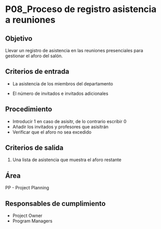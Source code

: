 # P08_Proceso de registro asistencia a reuniones
## Objetivo

Llevar un registro de asistencia en las reuniones presenciales para gestionar el aforo del salón.

## Criterios de entrada

* La asistencia de los miembros del departamento

* El número de invitados e invitados adicionales

## Procedimiento
 
* Introducir 1 en caso de asisitr, de lo contrario escribir 0
* Añadir los invitados y profesores que asisitrán
* Verificar que el aforo no sea excedido

## Criterios de salida

1) Una lista de asistencia que muestra el aforo restante

## Área
PP - Project Planning 

## Responsables de cumplimiento
* Project Owner
* Program Managers
